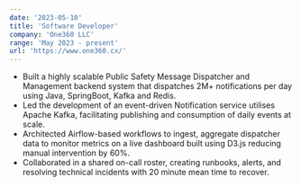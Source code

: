 ```yaml
---
date: '2023-05-10'
title: 'Software Developer'
company: 'One360 LLC'
range: 'May 2023 - present'
url: 'https://www.one360.cx/'
---
```

- Built a highly scalable Public Safety Message Dispatcher and Management backend system that dispatches 2M+ notifications per day using Java, SpringBoot, Kafka and Redis.
- Led the development of an event-driven Notification service utilises Apache Kafka, facilitating publishing and consumption of daily events at scale.
- Architected Airflow-based workflows to ingest, aggregate dispatcher data to monitor metrics on a live dashboard built using D3.js reducing manual intervention by 60%.
- Collaborated in a shared on-call roster, creating runbooks, alerts, and resolving technical incidents with 20 minute mean time to recover.

